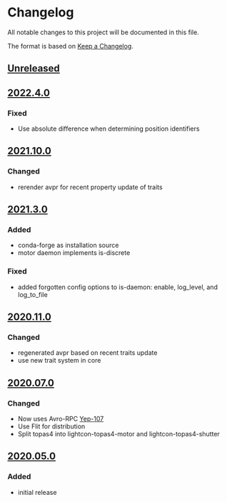 # Changelog
All notable changes to this project will be documented in this file.

The format is based on [Keep a Changelog](https://keepachangelog.com/).

## [Unreleased]

## [2022.4.0]

### Fixed
- Use absolute difference when determining position identifiers

## [2021.10.0]

### Changed
- rerender avpr for recent property update of traits

## [2021.3.0]

### Added
- conda-forge as installation source
- motor daemon implements is-discrete

### Fixed
- added forgotten config options to is-daemon: enable, log_level, and log_to_file

## [2020.11.0]

### Changed
- regenerated avpr based on recent traits update
- use new trait system in core

## [2020.07.0]

### Changed
- Now uses Avro-RPC [Yep-107](https://yeps.yaq.fyi/107/)
- Use Flit for distribution
- Split topas4 into lightcon-topas4-motor and lightcon-topas4-shutter

## [2020.05.0]

### Added
- initial release

[Unreleased]: https://gitlab.com/yaq/yaqd-horiba/-/compare/v2022.4.0...main
[2022.4.0]: https://gitlab.com/yaq/yaqd-horiba/-/compare/v2021.10.0...v2022.4.0
[2021.10.0]: https://gitlab.com/yaq/yaqd-horiba/-/compare/v2021.3.0...v2021.10.0
[2021.3.0]: https://gitlab.com/yaq/yaqd-horiba/-/compare/v2020.11.0...v2021.3.0
[2020.11.0]: https://gitlab.com/yaq/yaqd-horiba/-/compare/v2020.05.0...v2020.11.0
[2020.07.0]: https://gitlab.com/yaq/yaqd-horiba/-/compare/v2020.05.0...v2020.07.0
[2020.05.0]: https://gitlab.com/yaq/yaqd-horiba/-/tags/v2020.05.0
